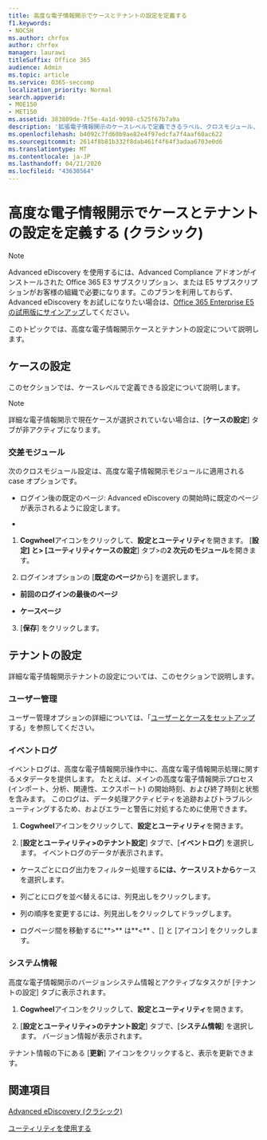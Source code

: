 ```yaml
---
title: 高度な電子情報開示でケースとテナントの設定を定義する
f1.keywords:
- NOCSH
ms.author: chrfox
author: chrfox
manager: laurawi
titleSuffix: Office 365
audience: Admin
ms.topic: article
ms.service: O365-seccomp
localization_priority: Normal
search.appverid:
- MOE150
- MET150
ms.assetid: 383809de-7f5e-4a1d-9098-c525f67b7a9a
description: '拡張電子情報開示のケースレベルで定義できるラベル、クロスモジュール、およびテナントの設定について説明します。  '
ms.openlocfilehash: b4092c7fd60b9ae82e4f97edcfa7f4aaf60ac622
ms.sourcegitcommit: 2614f8b81b332f8dab461f4f64f3adaa6703e0d6
ms.translationtype: MT
ms.contentlocale: ja-JP
ms.lasthandoff: 04/21/2020
ms.locfileid: "43630564"
---
```

# <a name="define-case-and-tenant-settings-in-advanced-ediscovery-classic"></a>高度な電子情報開示でケースとテナントの設定を定義する (クラシック)

> [!NOTE]
> Advanced eDiscovery を使用するには、Advanced Compliance アドオンがインストールされた Office 365 E3 サブスクリプション、または E5 サブスクリプションがお客様の組織で必要になります。このプランを利用しておらず、Advanced eDiscovery をお試しになりたい場合は、[Office 365 Enterprise E5 の試用版にサインアップ](https://go.microsoft.com/fwlink/p/?LinkID=698279)してください。 
  
このトピックでは、高度な電子情報開示ケースとテナントの設定について説明します。
  
## <a name="case-settings"></a>ケースの設定

このセクションでは、ケースレベルで定義できる設定について説明します。
  
> [!NOTE]
> 詳細な電子情報開示で現在ケースが選択されていない場合は、[**ケースの設定**] タブが非アクティブになります。 
  
### <a name="cross-module"></a>交差モジュール

次のクロスモジュール設定は、高度な電子情報開示モジュールに適用される case オプションです。
  
- ログイン後の既定のページ: Advanced eDiscovery の開始時に既定のページが表示されるように設定します。
    
- [ファイルの表示名]: ファイルタイトル/パスまたは電子メールの件名の高度な電子情報開示表示名の代わりに、上級電子情報開示全体に表示されるファイル識別子。
    
1. **Cogwheel**アイコンをクリックして、**設定とユーティリティ**を開きます。 [**設定] と\> [ユーティリティケースの設定**] タブ\>の**2 次元のモジュール**を開きます。 
    
2. ログインオプションの [**既定のページ**から] を選択します。 
    
  - **前回のログインの最後のページ**
    
  - **ケースページ**
    
3. [**保存**] をクリックします。
    
## <a name="tenant-settings"></a>テナントの設定

詳細な電子情報開示テナントの設定については、このセクションで説明します。
  
### <a name="user-administration"></a>ユーザー管理

ユーザー管理オプションの詳細については、「[ユーザーとケースをセットアップ](set-up-users-and-cases-in-advanced-ediscovery.md)する」を参照してください。
  
### <a name="event-log"></a>イベントログ

イベントログは、高度な電子情報開示操作中に、高度な電子情報開示処理に関するメタデータを提供します。 たとえば、メインの高度な電子情報開示プロセス (インポート、分析、関連性、エクスポート) の開始時刻、および終了時刻と状態を含みます。 このログは、データ処理アクティビティを追跡およびトラブルシューティングするため、およびエラーと警告に対処するために使用できます。
  
1. **Cogwheel**アイコンをクリックして、**設定とユーティリティ**を開きます。 
    
2. [**設定とユーティリティ\>のテナント設定**] タブで、[**イベントログ**] を選択します。 イベントログのデータが表示されます。
    
  - ケースごとにログ出力をフィルター処理する**には、ケースリストから**ケースを選択します。 
    
  - 列ごとにログを並べ替えるには、列見出しをクリックします。 
    
  - 列の順序を変更するには、列見出しをクリックしてドラッグします。
    
  - ログページ間を移動するに**\>** は**\<** 、[] と [アイコン] をクリックします。 
    
### <a name="system-information"></a>システム情報

高度な電子情報開示のバージョンシステム情報とアクティブなタスクが [テナントの設定] タブに表示されます。
  
1. **Cogwheel**アイコンをクリックして、**設定とユーティリティ**を開きます。 
    
2. [**設定とユーティリティ\>のテナント設定**] タブで、[**システム情報**] を選択します。 バージョン情報が表示されます。
    
テナント情報の下にある [**更新**] アイコンをクリックすると、表示を更新できます。 
  
## <a name="see-also"></a>関連項目

[Advanced eDiscovery (クラシック)](office-365-advanced-ediscovery.md)
  
[ユーティリティを使用する](use-advanced-ediscovery-utilities.md)

